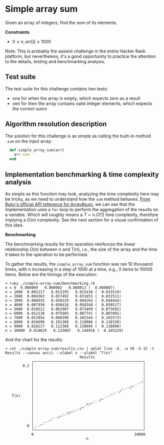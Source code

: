 # Simple array sum

Given an array of integers, find the sum of its elements.

**Constraints**

- $0 \leq n, arr[i] \leq 1000$

Note: This is probably the easiest challenge in the entire Hacker Rank platform, but nevertheless, it's a good opportunity to practice the attention to the details, testing and benchmarking analysis.

## Test suite

The test suite for this challenge contains two tests:

- one for when the array is empty, which expects zero as a result
- oen for then the array contains valid integer elements, which expects the correct sum≥

## Algorithm resolution description

The solution for this challenge is as simple as calling the built-in method `.sum` on the input array:

```ruby
  def simple_array_sum(arr)
    arr.sum
  end
```

## Implementation benchmarking & time complexity analysis

As simple as this function may look, analyzing the time complexity here may be tricky, as we need to understand how the `sum` method behaves. [From Ruby's official API reference for Array#sum](https://apidock.com/ruby/Array/sum), we can see that the implementation uses a `for` loop to perform the aggregation of the results on a variable. Which will roughly means a $T = n.O(1)$ time complexity, therefore implying a $O(n)$ complexity. See the next section for a visual confirmation of this idea.

**Benchmarking**

The benchmarking results for this operation reinforces the linear relationship $O(n)$ between $n$ and $T(n)$, i.e., the size of the array and the time it takes to the operation to be performed.

To gather the results, the `simple_array_sum` function was ran 10 thousand times, with n increasing in a step of 1000 at a time, e.g., 0 items to 10000 items. Below are the timings of the execution:

```console
➜ ruby ./simple-array-sum/benchmarking.rb
n = 0  0.000009   0.000002   0.000011 (  0.000007)
n = 1000  0.002217   0.013193   0.015410 (  0.015519)
n = 2000  0.004363   0.027492   0.031855 (  0.032511)
n = 3000  0.006035   0.038229   0.044264 (  0.044444)
n = 4000  0.007930   0.050418   0.058348 (  0.058517)
n = 5000  0.010512   0.062987   0.073499 (  0.073692)
n = 6000  0.012138   0.075603   0.087741 (  0.087891)
n = 7000  0.013954   0.088390   0.102344 (  0.102573)
n = 8000  0.016698   0.101308   0.118006 (  0.118328)
n = 9000  0.018217   0.112388   0.130605 (  0.130898)
n = 10000  0.019829   0.125087   0.144916 (  0.145229)
```

And the chart for the results:

```console
➜ cat ./simple-array-sum/results.csv | uplot line -d, -w 50 -h 15 -t Results --canvas ascii --xlabel n --ylabel "T(n)"
                                  Results
            ┌──────────────────────────────────────────────────┐
        0.2 │                                                  │
            │                                                  │
            │                                                  │
            │                                                  │
            │                                              _.-"│
            │                                        ._.-/"    │
            │                                    ._-/`         │
   T(n)     │                                _.-"`             │
            │                           ._-/"                  │
            │                       _r/"`                      │
            │                  ._-/"                           │
            │             ._r/"`                               │
            │        ..-/"`                                    │
            │    ..-"`                                         │
          0 │_.-"`                                             │
            └──────────────────────────────────────────────────┘
            0                                              10000
                                     n
```
